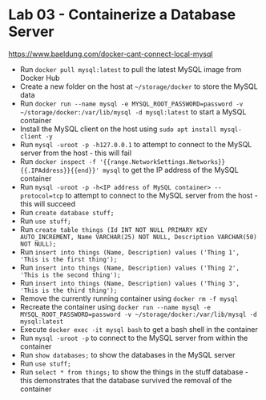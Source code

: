 # Lab 03 - Containerize a Database Server

https://www.baeldung.com/docker-cant-connect-local-mysql

* Run `docker pull mysql:latest` to pull the latest MySQL image from Docker Hub
* Create a new folder on the host at `~/storage/docker` to store the MySQL data
* Run `docker run --name mysql -e MYSQL_ROOT_PASSWORD=password -v ~/storage/docker:/var/lib/mysql -d mysql:latest` to start a MySQL container
* Install the MySQL client on the host using `sudo apt install mysql-client -y`
* Run `mysql -uroot -p -h127.0.0.1` to attempt to connect to the MySQL server from the host - this will fail
* Run `docker inspect -f '{{range.NetworkSettings.Networks}}{{.IPAddress}}{{end}}' mysql` to get the IP address of the MySQL container
* Run `mysql -uroot -p -h<IP address of MySQL container> --protocol=tcp` to attempt to connect to the MySQL server from the host - this will succeed
* Run `create database stuff;`
* Run `use stuff;`
* Run `create table things (Id INT NOT NULL PRIMARY KEY AUTO_INCREMENT, Name VARCHAR(25) NOT NULL, Description VARCHAR(50) NOT NULL);`
* Run `insert into things (Name, Description) values ('Thing 1', 'This is the first thing');`
* Run `insert into things (Name, Description) values ('Thing 2', 'This is the second thing');`
* Run `insert into things (Name, Description) values ('Thing 3', 'This is the third thing');`
* Remove the currently running container using `docker rm -f mysql`
* Recreate the container using `docker run --name mysql -e MYSQL_ROOT_PASSWORD=password -v ~/storage/docker:/var/lib/mysql -d mysql:latest`
* Execute `docker exec -it mysql bash` to get a bash shell in the container
* Run `mysql -uroot -p` to connect to the MySQL server from within the container
* Run `show databases;` to show the databases in the MySQL server
* Run `use stuff;`
* Run `select * from things;` to show the things in the stuff database - this demonstrates that the database survived the removal of the container
